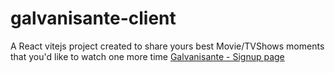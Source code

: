 # galvanisante-client
A React vitejs project created to share yours best Movie/TVShows moments that you'd like to watch one more time
[Galvanisante - Signup page](https://github.com/daoraCode/galvanisante-client/files/12570674/galvanisante-signup-page.pdf)
